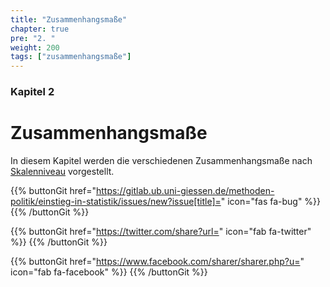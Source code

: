 ```yaml
---
title: "Zusammenhangsmaße"
chapter: true
pre: "2. "
weight: 200
tags: ["zusammenhangsmaße"]
---
```


### Kapitel  2

# Zusammenhangsmaße 

In diesem Kapitel werden die verschiedenen Zusammenhangsmaße nach [Skalenniveau](../glossar/skalenniveau/index.html) vorgestellt. 

{{% buttonGit href="https://gitlab.ub.uni-giessen.de/methoden-politik/einstieg-in-statistik/issues/new?issue[title]=" icon="fas fa-bug" %}} {{% /buttonGit %}} 

{{% buttonGit href="https://twitter.com/share?url=" icon="fab fa-twitter" %}} {{% /buttonGit %}}

{{% buttonGit href="https://www.facebook.com/sharer/sharer.php?u=" icon="fab fa-facebook" %}} {{% /buttonGit %}}